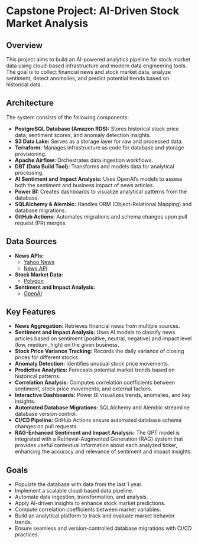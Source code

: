 # Capstone Project: AI-Driven Stock Market Analysis

## Overview
This project aims to build an AI-powered analytics pipeline for stock market data using cloud-based infrastructure and modern data engineering tools. The goal is to collect financial news and stock market data, analyze sentiment, detect anomalies, and predict potential trends based on historical data.

## Architecture
The system consists of the following components:
- **PostgreSQL Database (Amazon RDS):** Stores historical stock price data, sentiment scores, and anomaly detection insights.
- **S3 Data Lake:** Serves as a storage layer for raw and processed data.
- **Terraform:** Manages infrastructure as code for database and storage provisioning.
- **Apache Airflow:** Orchestrates data ingestion workflows.
- **DBT (Data Build Tool):** Transforms and models data for analytical processing.
- **AI Sentiment and Impact Analysis:** Uses OpenAI’s models to assess both the sentiment and business impact of news articles.
- **Power BI:** Creates dashboards to visualize analytical patterns from the database.
- **SQLAlchemy & Alembic:** Handles ORM (Object-Relational Mapping) and database migrations.
- **GitHub Actions:** Automates migrations and schema changes upon pull request (PR) merges.

## Data Sources
- **News APIs:**
  - [Yahoo News](https://developer.yahoo.com/api/)
  - [News API](https://newsapi.org/)
- **Stock Market Data:**
  - [Polygon](https://polygon.io/)
- **Sentiment and Impact Analysis:**
  - [OpenAI](https://openai.com/)

## Key Features
- **News Aggregation:** Retrieves financial news from multiple sources.
- **Sentiment and Impact Analysis:** Uses AI models to classify news articles based on sentiment (positive, neutral, negative) and impact level (low, medium, high) on the given business.
- **Stock Price Variance Tracking:** Records the daily variance of closing prices for different stocks.
- **Anomaly Detection:** Identifies unusual stock price movements.
- **Predictive Analytics:** Forecasts potential market trends based on historical patterns.
- **Correlation Analysis:** Computes correlation coefficients between sentiment, stock price movements, and external factors.
- **Interactive Dashboards:** Power BI visualizes trends, anomalies, and key insights.
- **Automated Database Migrations:** SQLAlchemy and Alembic streamline database version control.
- **CI/CD Pipeline:** GitHub Actions ensure automated database schema changes on pull requests.
- **RAG-Enhanced Sentiment and Impact Analysis:** The GPT model is integrated with a Retrieval-Augmented Generation (RAG) system that provides useful contextual information about each analyzed ticker, enhancing the accuracy and relevance of sentiment and impact insights.

## Goals
- Populate the database with data from the last 1 year.
- Implement a scalable cloud-based data pipeline.
- Automate data ingestion, transformation, and analysis.
- Apply AI-driven insights to enhance stock market predictions.
- Compute correlation coefficients between market variables.
- Build an analytical platform to track and evaluate market behavior trends.
- Ensure seamless and version-controlled database migrations with CI/CD practices.
